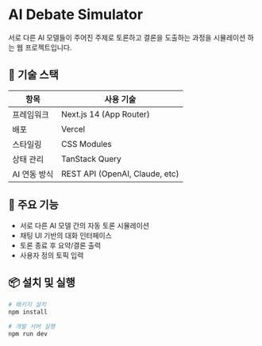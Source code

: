 # AI Debate Simulator

서로 다른 AI 모델들이 주어진 주제로 토론하고 결론을 도출하는 과정을 시뮬레이션 하는 웹 프로젝트입니다.

## 🔧 기술 스택

| 항목             | 사용 기술                |
|------------------|--------------------------|
| 프레임워크       | Next.js 14 (App Router)  |
| 배포             | Vercel                   |
| 스타일링         | CSS Modules              |
| 상태 관리        | TanStack Query           |
| AI 연동 방식     | REST API (OpenAI, Claude,  etc)|

## 🎯 주요 기능

- 서로 다른 AI 모델 간의 자동 토론 시뮬레이션
- 채팅 UI 기반의 대화 인터페이스
- 토론 종료 후 요약/결론 출력
- 사용자 정의 토픽 입력

## 📦 설치 및 실행

```bash
# 패키지 설치
npm install

# 개발 서버 실행
npm run dev
